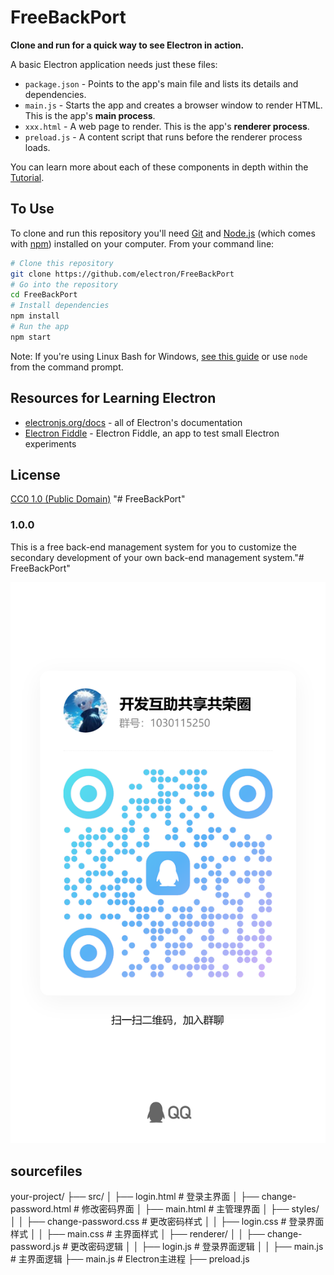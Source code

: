 # FreeBackPort

**Clone and run for a quick way to see Electron in action.**

A basic Electron application needs just these files:

- `package.json` - Points to the app's main file and lists its details and dependencies.
- `main.js` - Starts the app and creates a browser window to render HTML. This is the app's **main process**.
- `xxx.html` - A web page to render. This is the app's **renderer process**.
- `preload.js` - A content script that runs before the renderer process loads.

You can learn more about each of these components in depth within the [Tutorial](https://electronjs.org/docs/latest/tutorial/tutorial-prerequisites).

## To Use

To clone and run this repository you'll need [Git](https://git-scm.com) and [Node.js](https://nodejs.org/en/download/) (which comes with [npm](http://npmjs.com)) installed on your computer. From your command line:

```bash
# Clone this repository
git clone https://github.com/electron/FreeBackPort
# Go into the repository
cd FreeBackPort
# Install dependencies
npm install
# Run the app
npm start
```

Note: If you're using Linux Bash for Windows, [see this guide](https://www.howtogeek.com/261575/how-to-run-graphical-linux-desktop-applications-from-windows-10s-bash-shell/) or use `node` from the command prompt.

## Resources for Learning Electron

- [electronjs.org/docs](https://electronjs.org/docs) - all of Electron's documentation
- [Electron Fiddle](https://electronjs.org/fiddle) - Electron Fiddle, an app to test small Electron experiments

## License

[CC0 1.0 (Public Domain)](LICENSE.md)
"# FreeBackPort" 

### 1.0.0

This is a free back-end management system for you to customize the secondary development of your own back-end management system."# FreeBackPort" 

![欢迎加入](./img/qqun.png)

## sourcefiles
your-project/
├── src/
│   ├── login.html                 # 登录主界面
│   ├── change-password.html       # 修改密码界面
│   ├── main.html                  # 主管理界面
│   ├── styles/
│   │   ├── change-password.css    # 更改密码样式
│   │   ├── login.css              # 登录界面样式
│   │   ├── main.css               # 主界面样式
│   ├── renderer/
│   │   ├── change-password.js     # 更改密码逻辑
│   │   ├── login.js               # 登录界面逻辑
│   │   ├── main.js                # 主界面逻辑
├── main.js                        # Electron主进程
├── preload.js